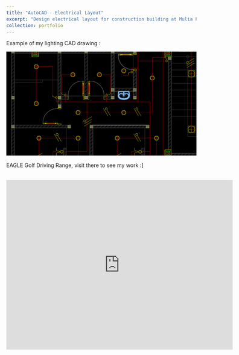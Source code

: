 ```yaml
---
title: "AutoCAD - Electrical Layout"
excerpt: "Design electrical layout for construction building at Mulia Putri Lestari Inc."
collection: portfolio
---
```


<p> Example of my lighting CAD drawing : </p> 
<img src='/images/CAD.png'>
<br>
<p>
    EAGLE Golf Driving Range, visit there to see my work :]
</p></br>
<iframe src="https://www.google.com/maps/embed?pb=!1m18!1m12!1m3!1d3962.3959201484668!2d108.53803687584933!3d-6.721448293274487!2m3!1f0!2f0!3f0!3m2!1i1024!2i768!4f13.1!3m3!1m2!1s0x2e6f1d7f9a47afff%3A0xb79e82293426685!2sEagle%20Golf%20Cirebon!5e0!3m2!1sid!2sid!4v1721470952759!5m2!1sid!2sid" width="600" height="450" style="border:0;" allowfullscreen="" loading="lazy" referrerpolicy="no-referrer-when-downgrade"></iframe>
